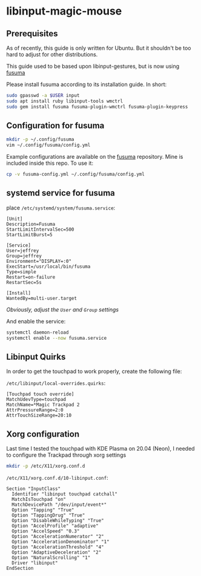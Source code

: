 # libinput-magic-mouse

## Prerequisites

As of recently, this guide is only written for Ubuntu. But it shouldn't be too hard to adjust for other distributions.

This guide used to be based upon libinput-gestures, but is now using [fusuma](https://github.com/iberianpig/fusuma)

Please install fusuma according to its installation guide. In short:

```bash
sudo gpasswd -a $USER input
sudo apt install ruby libinput-tools wmctrl
sudo gem install fusuma fusuma-plugin-wmctrl fusuma-plugin-keypress
```

## Configuration for fusuma

```bash
mkdir -p ~/.config/fusuma
vim ~/.config/fusuma/config.yml
```

Example configurations are available on the [fusuma](https://github.com/iberianpig/fusuma) repository. Mine is included inside this repo. To use it:

```bash
cp -v fusuma-config.yml ~/.config/fusuma/config.yml
```

## systemd service for fusuma

place `/etc/systemd/system/fusuma.service`:

```systemd
[Unit]
Description=Fusuma
StartLimitIntervalSec=500
StartLimitBurst=5

[Service]
User=jeffrey
Group=jeffrey
Environment="DISPLAY=:0"
ExecStart=/usr/local/bin/fusuma
Type=simple
Restart=on-failure
RestartSec=5s

[Install]
WantedBy=multi-user.target
```

*Obviously, adjust the `User` and `Group` settings*

And enable the service:

```bash
systemctl daemon-reload
systemctl enable --now fusuma.service
```

## Libinput Quirks

In order to get the touchpad to work properly, create the following file:

`/etc/libinput/local-overrides.quirks`:

```code
[Touchpad touch override]
MatchUdevType=touchpad
MatchName=*Magic Trackpad 2
AttrPressureRange=2:0
AttrTouchSizeRange=20:10
```

## Xorg configuration

Last time I tested the touchpad with KDE Plasma on 20.04 (Neon), I needed to configure the Trackpad through xorg settings

```bash
mkdir -p /etc/X11/xorg.conf.d
```

`/etc/X11/xorg.conf.d/10-libinput.conf`:

```code
Section "InputClass"
  Identifier "libinput touchpad catchall"
  MatchIsTouchpad "on"
  MatchDevicePath "/dev/input/event*"
  Option "Tapping" "True"
  Option "TappingDrug" "True"
  Option "DisableWhileTyping" "True"
  Option "AccelProfile" "adaptive"
  Option "AccelSpeed" "0.3"
  Option "AccelerationNumerator" "2"
  Option "AccelerationDenominator" "1"
  Option "AccelerationThreshold" "4"
  Option "AdaptiveDeceleration" "2"
  Option "NaturalScrolling" "1"
  Driver "libinput"
EndSection
```
